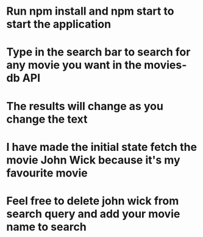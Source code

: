 # Run npm install and npm start to start the application
# Type in the search bar to search for any movie you want in the movies-db API
# The results will change as you change the text
# I have made the initial state fetch the movie John Wick because it's my favourite movie
# Feel free to delete john wick from search query and add your movie name to search

